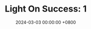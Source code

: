 ---
title: "Light On Success: 1"
date: 2024-03-03 00:00:00 +0800
categories: [Blogging]
tag: [Blogging]
image: https://pbs.twimg.com/media/GHCs-t6WgAEmKP2?format=jpg&name=large
---